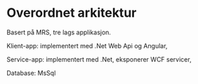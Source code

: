 # Overordnet arkitektur

Basert på MRS, tre lags applikasjon.

Klient-app: implementert med .Net Web Api og Angular,

Service-app: implementert med .Net, eksponerer WCF servicer,

Database: MsSql
